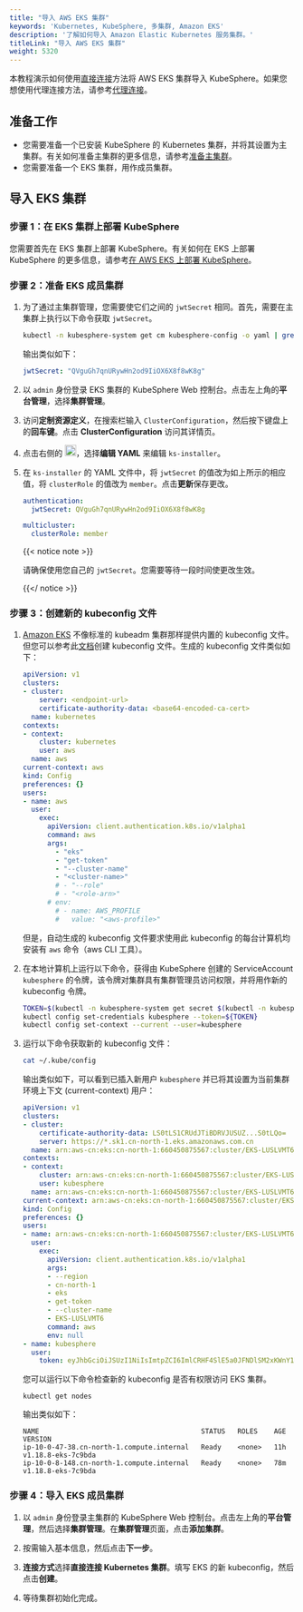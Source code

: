 ```yaml
---
title: "导入 AWS EKS 集群"
keywords: 'Kubernetes, KubeSphere, 多集群, Amazon EKS'
description: '了解如何导入 Amazon Elastic Kubernetes 服务集群。'
titleLink: "导入 AWS EKS 集群"
weight: 5320
---
```


本教程演示如何使用[直接连接](../../enable-multicluster/direct-connection)方法将 AWS EKS 集群导入 KubeSphere。如果您想使用代理连接方法，请参考[代理连接](../../../multicluster-management/enable-multicluster/agent-connection/)。

## 准备工作

- 您需要准备一个已安装 KubeSphere 的 Kubernetes 集群，并将其设置为主集群。有关如何准备主集群的更多信息，请参考[准备主集群](../../../multicluster-management/enable-multicluster/direct-connection/#准备-host-集群)。
- 您需要准备一个 EKS 集群，用作成员集群。

## 导入 EKS 集群

### 步骤 1：在 EKS 集群上部署 KubeSphere

您需要首先在 EKS 集群上部署 KubeSphere。有关如何在 EKS 上部署 KubeSphere 的更多信息，请参考[在 AWS EKS 上部署 KubeSphere](../../../installing-on-kubernetes/hosted-kubernetes/install-kubesphere-on-eks/#在-eks-上安装-kubesphere)。

### 步骤 2：准备 EKS 成员集群

1. 为了通过主集群管理，您需要使它们之间的 `jwtSecret` 相同。首先，需要在主集群上执行以下命令获取 `jwtSecret`。

   ```bash
   kubectl -n kubesphere-system get cm kubesphere-config -o yaml | grep -v "apiVersion" | grep jwtSecret
   ```

   输出类似如下：

   ```yaml
   jwtSecret: "QVguGh7qnURywHn2od9IiOX6X8f8wK8g"
   ```

2. 以 `admin` 身份登录 EKS 集群的 KubeSphere Web 控制台。点击左上角的**平台管理**，选择**集群管理**。

3. 访问**定制资源定义**，在搜索栏输入 `ClusterConfiguration`，然后按下键盘上的**回车键**。点击 **ClusterConfiguration** 访问其详情页。

4. 点击右侧的 <img src="/images/docs/zh-cn/multicluster-management/import-cloud-hosted-k8s/import-eks/three-dots.png" height="20px">，选择**编辑 YAML** 来编辑 `ks-installer`。

5. 在 `ks-installer` 的 YAML 文件中，将 `jwtSecret` 的值改为如上所示的相应值，将 `clusterRole` 的值改为 `member`。点击**更新**保存更改。

   ```yaml
   authentication:
     jwtSecret: QVguGh7qnURywHn2od9IiOX6X8f8wK8g
   ```

   ```yaml
   multicluster:
     clusterRole: member
   ```

   {{< notice note >}}

   请确保使用您自己的 `jwtSecret`。您需要等待一段时间使更改生效。

   {{</ notice >}}

### 步骤 3：创建新的 kubeconfig 文件

1. [Amazon EKS](https://docs.aws.amazon.com/zh_cn/eks/index.html) 不像标准的 kubeadm 集群那样提供内置的 kubeconfig 文件。但您可以参考此[文档](https://docs.aws.amazon.com/zh_cn/eks/latest/userguide/create-kubeconfig.html)创建 kubeconfig 文件。生成的 kubeconfig 文件类似如下：

   ```yaml
   apiVersion: v1
   clusters:
   - cluster:
       server: <endpoint-url>
       certificate-authority-data: <base64-encoded-ca-cert>
     name: kubernetes
   contexts:
   - context:
       cluster: kubernetes
       user: aws
     name: aws
   current-context: aws
   kind: Config
   preferences: {}
   users:
   - name: aws
     user:
       exec:
         apiVersion: client.authentication.k8s.io/v1alpha1
         command: aws
         args:
           - "eks"
           - "get-token"
           - "--cluster-name"
           - "<cluster-name>"
           # - "--role"
           # - "<role-arn>"
         # env:
           # - name: AWS_PROFILE
           #   value: "<aws-profile>"
   ```

   但是，自动生成的 kubeconfig 文件要求使用此 kubeconfig 的每台计算机均安装有 `aws` 命令（aws CLI 工具）。

2. 在本地计算机上运行以下命令，获得由 KubeSphere 创建的 ServiceAccount `kubesphere` 的令牌，该令牌对集群具有集群管理员访问权限，并将用作新的 kubeconfig 令牌。

   ```bash
   TOKEN=$(kubectl -n kubesphere-system get secret $(kubectl -n kubesphere-system get sa kubesphere -o jsonpath='{.secrets[0].name}') -o jsonpath='{.data.token}' | base64 -d)
   kubectl config set-credentials kubesphere --token=${TOKEN}
   kubectl config set-context --current --user=kubesphere
   ```

3. 运行以下命令获取新的 kubeconfig 文件：

   ```bash
   cat ~/.kube/config
   ```

   输出类似如下，可以看到已插入新用户 `kubesphere` 并已将其设置为当前集群环境上下文 (current-context) 用户：

   ```yaml
   apiVersion: v1
   clusters:
   - cluster:
       certificate-authority-data: LS0tLS1CRUdJTiBDRVJUSUZ...S0tLQo=
       server: https://*.sk1.cn-north-1.eks.amazonaws.com.cn
     name: arn:aws-cn:eks:cn-north-1:660450875567:cluster/EKS-LUSLVMT6
   contexts:
   - context:
       cluster: arn:aws-cn:eks:cn-north-1:660450875567:cluster/EKS-LUSLVMT6
       user: kubesphere
     name: arn:aws-cn:eks:cn-north-1:660450875567:cluster/EKS-LUSLVMT6
   current-context: arn:aws-cn:eks:cn-north-1:660450875567:cluster/EKS-LUSLVMT6
   kind: Config
   preferences: {}
   users:
   - name: arn:aws-cn:eks:cn-north-1:660450875567:cluster/EKS-LUSLVMT6
     user:
       exec:
         apiVersion: client.authentication.k8s.io/v1alpha1
         args:
         - --region
         - cn-north-1
         - eks
         - get-token
         - --cluster-name
         - EKS-LUSLVMT6
         command: aws
         env: null
   - name: kubesphere
     user:
       token: eyJhbGciOiJSUzI1NiIsImtpZCI6ImlCRHF4SlE5a0JFNDlSM2xKWnY1Vkt5NTJrcDNqRS1Ta25IYkg1akhNRmsifQ.eyJpc3M................9KQtFULW544G-FBwURd6ArjgQ3Ay6NHYWZe3gWCHLmag9gF-hnzxequ7oN0LiJrA-al1qGeQv-8eiOFqX3RPCQgbybmix8qw5U6f-Rwvb47-xA
   ```

   您可以运行以下命令检查新的 kubeconfig 是否有权限访问 EKS 集群。

   ```shell
   kubectl get nodes
   ```

   输出类似如下：

   ```
   NAME                                        STATUS   ROLES    AGE   VERSION
   ip-10-0-47-38.cn-north-1.compute.internal   Ready    <none>   11h   v1.18.8-eks-7c9bda
   ip-10-0-8-148.cn-north-1.compute.internal   Ready    <none>   78m   v1.18.8-eks-7c9bda
   ```

### 步骤 4：导入 EKS 成员集群

1. 以 `admin` 身份登录主集群的 KubeSphere Web 控制台。点击左上角的**平台管理**，然后选择**集群管理**。在**集群管理**页面，点击**添加集群**。

2. 按需输入基本信息，然后点击**下一步**。

3. **连接方式**选择**直接连接 Kubernetes 集群**。填写 EKS 的新 kubeconfig，然后点击**创建**。

4. 等待集群初始化完成。
